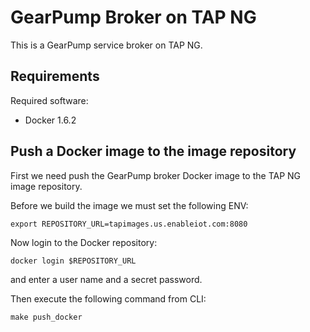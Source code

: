 # GearPump Broker on TAP NG

This is a GearPump service broker on TAP NG.

## Requirements

Required software:
 
- Docker 1.6.2


## Push a Docker image to the image repository 

First we need push the GearPump broker Docker image to the TAP NG image repository.

Before we build the image we must set the following ENV:
 
```
export REPOSITORY_URL=tapimages.us.enableiot.com:8080
```

Now login to the Docker repository:
 
```
docker login $REPOSITORY_URL
```

and enter a user name and a secret password.


Then execute the following command from CLI:

```
make push_docker
```

